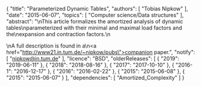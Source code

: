 {
    "title": "Parameterized Dynamic Tables",
    "authors": [
        "Tobias Nipkow"
    ],
    "date": "2015-06-07",
    "topics": [
        "Computer science/Data structures"
    ],
    "abstract": "\nThis article formalizes the amortized analysis of dynamic tables\nparameterized with their minimal and maximal load factors and the\nexpansion and contraction factors.\n<P>\nA full description is found in a\n<a href=\"http://www21.in.tum.de/~nipkow/pubs\">companion paper</a>.",
    "notify": [
        "nipkow@in.tum.de"
    ],
    "licence": "BSD",
    "olderReleases": [
        {
            "2019": "2019-06-11"
        },
        {
            "2018": "2018-08-16"
        },
        {
            "2017": "2017-10-10"
        },
        {
            "2016-1": "2016-12-17"
        },
        {
            "2016": "2016-02-22"
        },
        {
            "2015": "2015-06-08"
        },
        {
            "2015": "2015-06-07"
        }
    ],
    "dependencies": [
        "Amortized_Complexity"
    ]
}